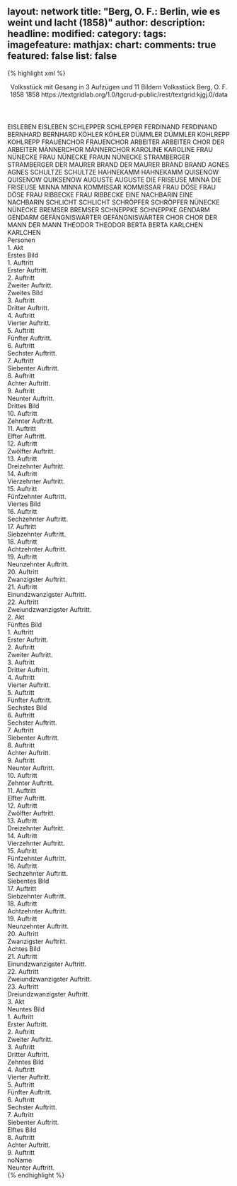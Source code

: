 layout: network
title: "Berg, O. F.: Berlin, wie es weint und lacht (1858)"
author:
description:
headline:
modified:
category:
tags:
imagefeature:
mathjax:
chart:
comments: true
featured: false
list: false
---
{% highlight xml %}
<?xml-model href="https://raw.githubusercontent.com/DLiNa/project/master/rules/lina.rnc"?><?xml-model href="https://raw.githubusercontent.com/DLiNa/project/master/rules/lina.sch"?>
<play xmlns="http://lina.digital">
  <header>
    <title>Berlin, wie es weint und lacht</title>
    <subtitle>Volksstück mit Gesang in 3 Aufzügen und 11 Bildern</subtitle>
    <genretitle>Volksstück</genretitle>
    <author>Berg, O. F.</author>
    <date type="print" when="1858">1858</date>
    <date type="premiere" when="1858">1858</date>
    <date type="written"/>
    <source>https://textgridlab.org/1.0/tgcrud-public/rest/textgrid:kjgj.0/data</source>
  </header>
  <personae>
    <character>
      <name>EISLEBEN</name>
      <alias xml:id="eisleben">
        <name>EISLEBEN</name>
      </alias>
    </character>
    <character>
      <name>SCHLEPPER</name>
      <alias xml:id="schlepper">
        <name>SCHLEPPER</name>
      </alias>
    </character>
    <character>
      <name>FERDINAND</name>
      <alias xml:id="ferdinand">
        <name>FERDINAND</name>
      </alias>
    </character>
    <character>
      <name>BERNHARD</name>
      <alias xml:id="bernhard">
        <name>BERNHARD</name>
      </alias>
    </character>
    <character>
      <name>KÖHLER</name>
      <alias xml:id="köhler">
        <name>KÖHLER</name>
      </alias>
    </character>
    <character>
      <name>DÜMMLER</name>
      <alias xml:id="dümmler">
        <name>DÜMMLER</name>
      </alias>
    </character>
    <character>
      <name>KOHLREPP</name>
      <alias xml:id="kohlrepp">
        <name>KOHLREPP</name>
      </alias>
    </character>
    <character>
      <name>FRAUENCHOR</name>
      <alias xml:id="frauenchor">
        <name>FRAUENCHOR</name>
      </alias>
    </character>
    <character>
      <name>ARBEITER</name>
      <alias xml:id="arbeiter">
        <name>ARBEITER</name>
      </alias>
      <alias xml:id="chor_der_arbeiter">
        <name>CHOR DER ARBEITER</name>
      </alias>
    </character>
    <character>
      <name>MÄNNERCHOR</name>
      <alias xml:id="männerchor">
        <name>MÄNNERCHOR</name>
      </alias>
    </character>
    <character>
      <name>KAROLINE</name>
      <alias xml:id="karoline">
        <name>KAROLINE</name>
      </alias>
    </character>
    <character>
      <name>FRAU NÜNECKE</name>
      <alias xml:id="frau_nünecke">
        <name>FRAU NÜNECKE</name>
      </alias>
      <alias xml:id="fraun_nünecke">
        <name>FRAUN NÜNECKE</name>
      </alias>
    </character>
    <character>
      <name>STRAMBERGER</name>
      <alias xml:id="stramberger">
        <name>STRAMBERGER</name>
      </alias>
    </character>
    <character>
      <name>DER MAURER BRAND</name>
      <alias xml:id="der_maurer_brand">
        <name>DER MAURER BRAND</name>
      </alias>
      <alias xml:id="brand">
        <name>BRAND</name>
      </alias>
    </character>
    <character>
      <name>AGNES</name>
      <alias xml:id="agnes">
        <name>AGNES</name>
      </alias>
    </character>
    <character>
      <name>SCHULTZE</name>
      <alias xml:id="schultze">
        <name>SCHULTZE</name>
      </alias>
    </character>
    <character>
      <name>HAHNEKAMM</name>
      <alias xml:id="hahnekamm">
        <name>HAHNEKAMM</name>
      </alias>
    </character>
    <character>
      <name>QUISENOW</name>
      <alias xml:id="quisenow">
        <name>QUISENOW</name>
      </alias>
      <alias xml:id="quiksenow">
        <name>QUIKSENOW</name>
      </alias>
    </character>
    <character>
      <name>AUGUSTE</name>
      <alias xml:id="auguste">
        <name>AUGUSTE</name>
      </alias>
    </character>
    <character>
      <name>DIE FRISEUSE MINNA</name>
      <alias xml:id="die_friseuse_minna">
        <name>DIE FRISEUSE MINNA</name>
      </alias>
      <alias xml:id="minna">
        <name>MINNA</name>
      </alias>
    </character>
    <character>
      <name>KOMMISSAR</name>
      <alias xml:id="kommissar">
        <name>KOMMISSAR</name>
      </alias>
    </character>
    <character>
      <name>FRAU DÖSE</name>
      <alias xml:id="frau_döse">
        <name>FRAU DÖSE</name>
      </alias>
    </character>
    <character>
      <name>FRAU RIBBECKE</name>
      <alias xml:id="frau_ribbecke">
        <name>FRAU RIBBECKE</name>
      </alias>
    </character>
    <character>
      <name>EINE NACHBARIN</name>
      <alias xml:id="eine_nachbarin">
        <name>EINE NACHBARIN</name>
      </alias>
    </character>
    <character>
      <name>SCHLICHT</name>
      <alias xml:id="schlicht">
        <name>SCHLICHT</name>
      </alias>
    </character>
    <character>
      <name>SCHRÖPFER</name>
      <alias xml:id="schröpfer">
        <name>SCHRÖPFER</name>
      </alias>
    </character>
    <character>
      <name>NÜNECKE</name>
      <alias xml:id="nünecke">
        <name>NÜNECKE</name>
      </alias>
    </character>
    <character>
      <name>BREMSER</name>
      <alias xml:id="bremser">
        <name>BREMSER</name>
      </alias>
    </character>
    <character>
      <name>SCHNEPPKE</name>
      <alias xml:id="schneppke">
        <name>SCHNEPPKE</name>
      </alias>
    </character>
    <character>
      <name>GENDARM</name>
      <alias xml:id="gendarm">
        <name>GENDARM</name>
      </alias>
    </character>
    <character>
      <name>GEFÄNGNISWÄRTER</name>
      <alias xml:id="gefängniswärter">
        <name>GEFÄNGNISWÄRTER</name>
      </alias>
    </character>
    <character>
      <name>CHOR</name>
      <alias xml:id="chor">
        <name>CHOR</name>
      </alias>
    </character>
    <character>
      <name>DER MANN</name>
      <alias xml:id="der_mann">
        <name>DER MANN</name>
      </alias>
    </character>
    <character>
      <name>THEODOR</name>
      <alias xml:id="theodor">
        <name>THEODOR</name>
      </alias>
    </character>
    <character>
      <name>BERTA</name>
      <alias xml:id="berta">
        <name>BERTA</name>
      </alias>
    </character>
    <character>
      <name>KARLCHEN</name>
      <alias xml:id="karlchen">
        <name>KARLCHEN</name>
      </alias>
    </character>
  </personae>
  <text>
    <div>
      <head>Personen</head>
    </div>
    <div>
      <head>1. Akt</head>
      <div>
        <head>Erstes Bild</head>
        <div>
          <head>1. Auftritt</head>
          <div>
            <head>Erster Auftritt.</head>
            <sp who="#eisleben">
              <amount n="12" unit="speech_acts"/>
              <amount n="119" unit="words"/>
              <amount n="10" unit="lines"/>
              <amount n="1017" unit="chars"/>
            </sp>
            <sp who="#schlepper">
              <amount n="5" unit="speech_acts"/>
              <amount n="38" unit="words"/>
              <amount n="5" unit="lines"/>
              <amount n="295" unit="chars"/>
            </sp>
            <sp who="#ferdinand">
              <amount n="12" unit="speech_acts"/>
              <amount n="368" unit="words"/>
              <amount n="6" unit="lines"/>
              <amount n="2016" unit="chars"/>
            </sp>
            <sp who="#bernhard">
              <amount n="19" unit="speech_acts"/>
              <amount n="247" unit="words"/>
              <amount n="15" unit="lines"/>
              <amount n="1477" unit="chars"/>
            </sp>
            <sp who="#köhler">
              <amount n="1" unit="speech_acts"/>
            </sp>
          </div>
        </div>
        <div>
          <head>2. Auftritt</head>
          <div>
            <head>Zweiter Auftritt.</head>
            <sp who="#köhler">
              <amount n="8" unit="speech_acts"/>
              <amount n="120" unit="words"/>
              <amount n="4" unit="lines"/>
              <amount n="660" unit="chars"/>
            </sp>
            <sp who="#ferdinand">
              <amount n="3" unit="speech_acts"/>
              <amount n="594" unit="words"/>
              <amount n="71" unit="lines"/>
              <amount n="3271" unit="chars"/>
            </sp>
            <sp who="#eisleben">
              <amount n="5" unit="speech_acts"/>
              <amount n="46" unit="words"/>
              <amount n="4" unit="lines"/>
              <amount n="248" unit="chars"/>
            </sp>
            <sp who="#dümmler">
              <amount n="4" unit="speech_acts"/>
              <amount n="50" unit="words"/>
              <amount n="2" unit="lines"/>
              <amount n="304" unit="chars"/>
            </sp>
            <sp who="#kohlrepp">
              <amount n="1" unit="speech_acts"/>
              <amount n="11" unit="words"/>
              <amount n="1" unit="lines"/>
              <amount n="60" unit="chars"/>
            </sp>
            <sp who="#bernhard">
              <amount n="1" unit="speech_acts"/>
              <amount n="78" unit="words"/>
              <amount n="425" unit="chars"/>
            </sp>
          </div>
        </div>
      </div>
      <div>
        <head>Zweites Bild</head>
        <div>
          <head>3. Auftritt</head>
          <div>
            <head>Dritter Auftritt.</head>
            <sp who="#frauenchor">
              <amount n="2" unit="speech_acts"/>
              <amount n="43" unit="words"/>
              <amount n="5" unit="lines"/>
              <amount n="234" unit="chars"/>
            </sp>
            <sp who="#arbeiter">
              <amount n="1" unit="speech_acts"/>
            </sp>
            <sp who="#männerchor">
              <amount n="2" unit="speech_acts"/>
              <amount n="63" unit="words"/>
              <amount n="12" unit="lines"/>
              <amount n="391" unit="chars"/>
            </sp>
            <sp who="#chor_der_arbeiter">
              <amount n="1" unit="speech_acts"/>
              <amount n="15" unit="words"/>
              <amount n="3" unit="lines"/>
              <amount n="104" unit="chars"/>
            </sp>
          </div>
        </div>
        <div>
          <head>4. Auftritt</head>
          <div>
            <head>Vierter Auftritt.</head>
            <sp who="#ferdinand">
              <amount n="3" unit="speech_acts"/>
              <amount n="32" unit="words"/>
              <amount n="1" unit="lines"/>
              <amount n="161" unit="chars"/>
            </sp>
            <sp who="#fraun_nünecke">
              <amount n="1" unit="speech_acts"/>
              <amount n="28" unit="words"/>
              <amount n="160" unit="chars"/>
            </sp>
            <sp who="#karoline">
              <amount n="4" unit="speech_acts"/>
              <amount n="74" unit="words"/>
              <amount n="2" unit="lines"/>
              <amount n="386" unit="chars"/>
            </sp>
            <sp who="#frau_nünecke">
              <amount n="4" unit="speech_acts"/>
              <amount n="88" unit="words"/>
              <amount n="1" unit="lines"/>
              <amount n="486" unit="chars"/>
            </sp>
          </div>
        </div>
        <div>
          <head>5. Auftritt</head>
          <div>
            <head>Fünfter Auftritt.</head>
            <sp who="#karoline">
              <amount n="13" unit="speech_acts"/>
              <amount n="189" unit="words"/>
              <amount n="23" unit="lines"/>
              <amount n="983" unit="chars"/>
            </sp>
            <sp who="#ferdinand">
              <amount n="16" unit="speech_acts"/>
              <amount n="342" unit="words"/>
              <amount n="32" unit="lines"/>
              <amount n="3476" unit="chars"/>
            </sp>
            <sp who="#stramberger">
              <amount n="1" unit="speech_acts"/>
              <amount n="1" unit="words"/>
              <amount n="1" unit="lines"/>
              <amount n="9" unit="chars"/>
            </sp>
          </div>
        </div>
        <div>
          <head>6. Auftritt</head>
          <div>
            <head>Sechster Auftritt.</head>
            <sp who="#ferdinand">
              <amount n="1" unit="speech_acts"/>
              <amount n="62" unit="words"/>
              <amount n="346" unit="chars"/>
            </sp>
            <sp who="#der_maurer_brand">
              <amount n="1" unit="speech_acts"/>
            </sp>
          </div>
        </div>
        <div>
          <head>7. Auftritt</head>
          <div>
            <head>Siebenter Auftritt.</head>
            <sp who="#brand">
              <amount n="1" unit="speech_acts"/>
              <amount n="131" unit="words"/>
              <amount n="730" unit="chars"/>
            </sp>
            <sp who="#agnes">
              <amount n="1" unit="speech_acts"/>
            </sp>
          </div>
        </div>
        <div>
          <head>8. Auftritt</head>
          <div>
            <head>Achter Auftritt.</head>
            <sp who="#agnes">
              <amount n="13" unit="speech_acts"/>
              <amount n="343" unit="words"/>
              <amount n="5" unit="lines"/>
              <amount n="1911" unit="chars"/>
            </sp>
            <sp who="#brand">
              <amount n="12" unit="speech_acts"/>
              <amount n="393" unit="words"/>
              <amount n="5" unit="lines"/>
              <amount n="2065" unit="chars"/>
            </sp>
          </div>
        </div>
        <div>
          <head>9. Auftritt</head>
          <div>
            <head>Neunter Auftritt.</head>
            <sp who="#brand">
              <amount n="17" unit="speech_acts"/>
              <amount n="224" unit="words"/>
              <amount n="12" unit="lines"/>
              <amount n="1262" unit="chars"/>
            </sp>
            <sp who="#ferdinand">
              <amount n="16" unit="speech_acts"/>
              <amount n="358" unit="words"/>
              <amount n="12" unit="lines"/>
              <amount n="2034" unit="chars"/>
            </sp>
            <sp who="#schultze">
              <amount n="2" unit="speech_acts"/>
              <amount n="6" unit="words"/>
              <amount n="2" unit="lines"/>
              <amount n="41" unit="chars"/>
            </sp>
            <sp who="#hahnekamm">
              <amount n="3" unit="speech_acts"/>
              <amount n="29" unit="words"/>
              <amount n="2" unit="lines"/>
              <amount n="169" unit="chars"/>
            </sp>
          </div>
        </div>
      </div>
      <div>
        <head>Drittes Bild</head>
        <div>
          <head>10. Auftritt</head>
          <div>
            <head>Zehnter Auftritt.</head>
            <sp who="#quisenow">
              <amount n="1" unit="speech_acts"/>
              <amount n="347" unit="words"/>
              <amount n="20" unit="lines"/>
              <amount n="1978" unit="chars"/>
            </sp>
            <sp who="#auguste #bernhard">
              <amount n="1" unit="speech_acts"/>
            </sp>
          </div>
        </div>
        <div>
          <head>11. Auftritt</head>
          <div>
            <head>Elfter Auftritt.</head>
            <sp who="#auguste">
              <amount n="24" unit="speech_acts"/>
              <amount n="339" unit="words"/>
              <amount n="18" unit="lines"/>
              <amount n="1925" unit="chars"/>
            </sp>
            <sp who="#quisenow">
              <amount n="23" unit="speech_acts"/>
              <amount n="218" unit="words"/>
              <amount n="19" unit="lines"/>
              <amount n="1174" unit="chars"/>
            </sp>
            <sp who="#bernhard">
              <amount n="11" unit="speech_acts"/>
              <amount n="315" unit="words"/>
              <amount n="5" unit="lines"/>
              <amount n="1807" unit="chars"/>
            </sp>
          </div>
        </div>
        <div>
          <head>12. Auftritt</head>
          <div>
            <head>Zwölfter Auftritt.</head>
            <sp who="#quisenow">
              <amount n="7" unit="speech_acts"/>
              <amount n="123" unit="words"/>
              <amount n="5" unit="lines"/>
              <amount n="655" unit="chars"/>
            </sp>
            <sp who="#auguste">
              <amount n="6" unit="speech_acts"/>
              <amount n="142" unit="words"/>
              <amount n="2" unit="lines"/>
              <amount n="723" unit="chars"/>
            </sp>
            <sp who="#agnes">
              <amount n="1" unit="speech_acts"/>
            </sp>
          </div>
        </div>
        <div>
          <head>13. Auftritt</head>
          <div>
            <head>Dreizehnter Auftritt.</head>
            <sp who="#agnes">
              <amount n="9" unit="speech_acts"/>
              <amount n="209" unit="words"/>
              <amount n="4" unit="lines"/>
              <amount n="1088" unit="chars"/>
            </sp>
            <sp who="#quisenow">
              <amount n="5" unit="speech_acts"/>
              <amount n="40" unit="words"/>
              <amount n="5" unit="lines"/>
              <amount n="213" unit="chars"/>
            </sp>
            <sp who="#auguste">
              <amount n="10" unit="speech_acts"/>
              <amount n="170" unit="words"/>
              <amount n="5" unit="lines"/>
              <amount n="964" unit="chars"/>
            </sp>
          </div>
        </div>
        <div>
          <head>14. Auftritt</head>
          <div>
            <head>Vierzehnter Auftritt.</head>
            <sp who="#quisenow">
              <amount n="6" unit="speech_acts"/>
              <amount n="384" unit="words"/>
              <amount n="59" unit="lines"/>
              <amount n="2339" unit="chars"/>
            </sp>
            <sp who="#auguste">
              <amount n="4" unit="speech_acts"/>
              <amount n="93" unit="words"/>
              <amount n="2" unit="lines"/>
              <amount n="510" unit="chars"/>
            </sp>
          </div>
        </div>
        <div>
          <head>15. Auftritt</head>
          <div>
            <head>Fünfzehnter Auftritt.</head>
            <sp who="#bernhard">
              <amount n="1" unit="speech_acts"/>
              <amount n="136" unit="words"/>
              <amount n="697" unit="chars"/>
            </sp>
          </div>
        </div>
      </div>
      <div>
        <head>Viertes Bild</head>
        <div>
          <head>16. Auftritt</head>
          <div>
            <head>Sechzehnter Auftritt.</head>
            <sp who="#agnes">
              <amount n="2" unit="speech_acts"/>
              <amount n="231" unit="words"/>
              <amount n="1249" unit="chars"/>
            </sp>
            <sp who="#bernhard">
              <amount n="1" unit="speech_acts"/>
            </sp>
          </div>
        </div>
        <div>
          <head>17. Auftritt</head>
          <div>
            <head>Siebzehnter Auftritt.</head>
            <sp who="#ferdinand">
              <amount n="9" unit="speech_acts"/>
              <amount n="213" unit="words"/>
              <amount n="5" unit="lines"/>
              <amount n="1158" unit="chars"/>
            </sp>
            <sp who="#agnes">
              <amount n="10" unit="speech_acts"/>
              <amount n="137" unit="words"/>
              <amount n="9" unit="lines"/>
              <amount n="696" unit="chars"/>
            </sp>
            <sp who="#die_friseuse_minna">
              <amount n="1" unit="speech_acts"/>
            </sp>
          </div>
        </div>
        <div>
          <head>18. Auftritt</head>
          <div>
            <head>Achtzehnter Auftritt.</head>
            <sp who="#minna">
              <amount n="1" unit="speech_acts"/>
              <amount n="80" unit="words"/>
              <amount n="429" unit="chars"/>
            </sp>
          </div>
        </div>
        <div>
          <head>19. Auftritt</head>
          <div>
            <head>Neunzehnter Auftritt.</head>
            <sp who="#ferdinand">
              <amount n="4" unit="speech_acts"/>
              <amount n="41" unit="words"/>
              <amount n="4" unit="lines"/>
              <amount n="199" unit="chars"/>
            </sp>
            <sp who="#agnes">
              <amount n="4" unit="speech_acts"/>
              <amount n="48" unit="words"/>
              <amount n="4" unit="lines"/>
              <amount n="243" unit="chars"/>
            </sp>
            <sp who="#quisenow">
              <amount n="4" unit="speech_acts"/>
              <amount n="166" unit="words"/>
              <amount n="2" unit="lines"/>
              <amount n="823" unit="chars"/>
            </sp>
            <sp who="#auguste #minna">
              <amount n="1" unit="speech_acts"/>
            </sp>
          </div>
        </div>
        <div>
          <head>20. Auftritt</head>
          <div>
            <head>Zwanzigster Auftritt.</head>
            <sp who="#ferdinand">
              <amount n="5" unit="speech_acts"/>
              <amount n="86" unit="words"/>
              <amount n="3" unit="lines"/>
              <amount n="465" unit="chars"/>
            </sp>
            <sp who="#auguste">
              <amount n="12" unit="speech_acts"/>
              <amount n="276" unit="words"/>
              <amount n="4" unit="lines"/>
              <amount n="1579" unit="chars"/>
            </sp>
            <sp who="#agnes">
              <amount n="4" unit="speech_acts"/>
              <amount n="59" unit="words"/>
              <amount n="3" unit="lines"/>
              <amount n="293" unit="chars"/>
            </sp>
            <sp who="#quisenow">
              <amount n="5" unit="speech_acts"/>
              <amount n="37" unit="words"/>
              <amount n="3" unit="lines"/>
              <amount n="204" unit="chars"/>
            </sp>
            <sp who="#minna">
              <amount n="2" unit="speech_acts"/>
              <amount n="9" unit="words"/>
              <amount n="1" unit="lines"/>
              <amount n="57" unit="chars"/>
            </sp>
            <sp who="#brand">
              <amount n="1" unit="speech_acts"/>
            </sp>
          </div>
        </div>
        <div>
          <head>21. Auftritt</head>
          <div>
            <head>Einundzwanzigster Auftritt.</head>
            <sp who="#brand">
              <amount n="3" unit="speech_acts"/>
              <amount n="51" unit="words"/>
              <amount n="2" unit="lines"/>
              <amount n="246" unit="chars"/>
            </sp>
            <sp who="#agnes">
              <amount n="3" unit="speech_acts"/>
              <amount n="17" unit="words"/>
              <amount n="3" unit="lines"/>
              <amount n="86" unit="chars"/>
            </sp>
            <sp who="#minna">
              <amount n="1" unit="speech_acts"/>
            </sp>
          </div>
        </div>
        <div>
          <head>22. Auftritt</head>
          <div>
            <head>Zweiundzwanzigster Auftritt.</head>
            <sp who="#kommissar">
              <amount n="3" unit="speech_acts"/>
              <amount n="25" unit="words"/>
              <amount n="3" unit="lines"/>
              <amount n="150" unit="chars"/>
            </sp>
            <sp who="#auguste">
              <amount n="2" unit="speech_acts"/>
              <amount n="34" unit="words"/>
              <amount n="1" unit="lines"/>
              <amount n="212" unit="chars"/>
            </sp>
            <sp who="#brand">
              <amount n="3" unit="speech_acts"/>
              <amount n="44" unit="words"/>
              <amount n="2" unit="lines"/>
              <amount n="222" unit="chars"/>
            </sp>
            <sp who="#karoline">
              <amount n="1" unit="speech_acts"/>
              <amount n="2" unit="words"/>
              <amount n="1" unit="lines"/>
              <amount n="10" unit="chars"/>
            </sp>
            <sp who="#frau_döse">
              <amount n="1" unit="speech_acts"/>
              <amount n="7" unit="words"/>
              <amount n="1" unit="lines"/>
              <amount n="40" unit="chars"/>
            </sp>
            <sp who="#hahnekamm">
              <amount n="1" unit="speech_acts"/>
              <amount n="3" unit="words"/>
              <amount n="1" unit="lines"/>
              <amount n="17" unit="chars"/>
            </sp>
            <sp who="#frau_ribbecke">
              <amount n="1" unit="speech_acts"/>
              <amount n="15" unit="words"/>
              <amount n="1" unit="lines"/>
              <amount n="75" unit="chars"/>
            </sp>
            <sp who="#agnes">
              <amount n="2" unit="speech_acts"/>
              <amount n="15" unit="words"/>
              <amount n="2" unit="lines"/>
              <amount n="72" unit="chars"/>
            </sp>
            <sp who="#eine_nachbarin">
              <amount n="1" unit="speech_acts"/>
              <amount n="14" unit="words"/>
              <amount n="1" unit="lines"/>
              <amount n="70" unit="chars"/>
            </sp>
          </div>
        </div>
      </div>
    </div>
    <div>
      <head>2. Akt</head>
      <div>
        <head>Fünftes Bild</head>
        <div>
          <head>1. Auftritt</head>
          <div>
            <head>Erster Auftritt.</head>
            <sp who="#schlicht">
              <amount n="6" unit="speech_acts"/>
              <amount n="229" unit="words"/>
              <amount n="1" unit="lines"/>
              <amount n="1340" unit="chars"/>
            </sp>
            <sp who="#schröpfer">
              <amount n="6" unit="speech_acts"/>
              <amount n="118" unit="words"/>
              <amount n="3" unit="lines"/>
              <amount n="651" unit="chars"/>
            </sp>
            <sp who="#bernhard">
              <amount n="1" unit="speech_acts"/>
            </sp>
          </div>
        </div>
        <div>
          <head>2. Auftritt</head>
          <div>
            <head>Zweiter Auftritt.</head>
            <sp who="#schlicht">
              <amount n="7" unit="speech_acts"/>
              <amount n="269" unit="words"/>
              <amount n="1" unit="lines"/>
              <amount n="1536" unit="chars"/>
            </sp>
            <sp who="#bernhard">
              <amount n="7" unit="speech_acts"/>
              <amount n="109" unit="words"/>
              <amount n="5" unit="lines"/>
              <amount n="599" unit="chars"/>
            </sp>
            <sp who="#auguste">
              <amount n="1" unit="speech_acts"/>
            </sp>
          </div>
        </div>
        <div>
          <head>3. Auftritt</head>
          <div>
            <head>Dritter Auftritt.</head>
            <sp who="#auguste">
              <amount n="7" unit="speech_acts"/>
              <amount n="210" unit="words"/>
              <amount n="3" unit="lines"/>
              <amount n="1288" unit="chars"/>
            </sp>
            <sp who="#schlicht">
              <amount n="6" unit="speech_acts"/>
              <amount n="181" unit="words"/>
              <amount n="3" unit="lines"/>
              <amount n="1024" unit="chars"/>
            </sp>
          </div>
        </div>
        <div>
          <head>4. Auftritt</head>
          <div>
            <head>Vierter Auftritt.</head>
            <sp who="#schlicht">
              <amount n="13" unit="speech_acts"/>
              <amount n="143" unit="words"/>
              <amount n="10" unit="lines"/>
              <amount n="767" unit="chars"/>
            </sp>
            <sp who="#nünecke">
              <amount n="19" unit="speech_acts"/>
              <amount n="754" unit="words"/>
              <amount n="7" unit="lines"/>
              <amount n="4121" unit="chars"/>
            </sp>
            <sp who="#frau_nünecke">
              <amount n="6" unit="speech_acts"/>
              <amount n="72" unit="words"/>
              <amount n="5" unit="lines"/>
              <amount n="401" unit="chars"/>
            </sp>
          </div>
        </div>
        <div>
          <head>5. Auftritt</head>
          <div>
            <head>Fünfter Auftritt.</head>
            <sp who="#schlicht">
              <amount n="1" unit="speech_acts"/>
              <amount n="58" unit="words"/>
              <amount n="304" unit="chars"/>
            </sp>
          </div>
        </div>
      </div>
      <div>
        <head>Sechstes Bild</head>
        <div>
          <head>6. Auftritt</head>
          <div>
            <head>Sechster Auftritt.</head>
          </div>
        </div>
        <div>
          <head>7. Auftritt</head>
          <div>
            <head>Siebenter Auftritt.</head>
            <sp who="#bremser">
              <amount n="2" unit="speech_acts"/>
              <amount n="62" unit="words"/>
              <amount n="1" unit="lines"/>
              <amount n="322" unit="chars"/>
            </sp>
            <sp who="#schneppke">
              <amount n="1" unit="speech_acts"/>
              <amount n="34" unit="words"/>
              <amount n="209" unit="chars"/>
            </sp>
          </div>
        </div>
        <div>
          <head>8. Auftritt</head>
          <div>
            <head>Achter Auftritt.</head>
            <sp who="#bremser">
              <amount n="1" unit="speech_acts"/>
              <amount n="53" unit="words"/>
              <amount n="306" unit="chars"/>
            </sp>
          </div>
        </div>
        <div>
          <head>9. Auftritt</head>
          <div>
            <head>Neunter Auftritt.</head>
            <sp who="#brand">
              <amount n="3" unit="speech_acts"/>
              <amount n="21" unit="words"/>
              <amount n="2" unit="lines"/>
              <amount n="115" unit="chars"/>
            </sp>
            <sp who="#bremser">
              <amount n="3" unit="speech_acts"/>
              <amount n="10" unit="words"/>
              <amount n="2" unit="lines"/>
              <amount n="45" unit="chars"/>
            </sp>
          </div>
        </div>
        <div>
          <head>10. Auftritt</head>
          <div>
            <head>Zehnter Auftritt.</head>
            <sp who="#brand">
              <amount n="1" unit="speech_acts"/>
              <amount n="90" unit="words"/>
              <amount n="556" unit="chars"/>
            </sp>
            <sp who="#bremser #agnes">
              <amount n="1" unit="speech_acts"/>
            </sp>
          </div>
        </div>
        <div>
          <head>11. Auftritt</head>
          <div>
            <head>Elfter Auftritt.</head>
            <sp who="#bremser">
              <amount n="1" unit="speech_acts"/>
              <amount n="39" unit="words"/>
              <amount n="227" unit="chars"/>
            </sp>
          </div>
        </div>
        <div>
          <head>12. Auftritt</head>
          <div>
            <head>Zwölfter Auftritt.</head>
            <sp who="#brand">
              <amount n="5" unit="speech_acts"/>
              <amount n="259" unit="words"/>
              <amount n="1" unit="lines"/>
              <amount n="1282" unit="chars"/>
            </sp>
            <sp who="#agnes">
              <amount n="5" unit="speech_acts"/>
              <amount n="113" unit="words"/>
              <amount n="575" unit="chars"/>
            </sp>
          </div>
        </div>
        <div>
          <head>13. Auftritt</head>
          <div>
            <head>Dreizehnter Auftritt.</head>
            <sp who="#bremser">
              <amount n="13" unit="speech_acts"/>
              <amount n="112" unit="words"/>
              <amount n="9" unit="lines"/>
              <amount n="629" unit="chars"/>
            </sp>
            <sp who="#nünecke">
              <amount n="14" unit="speech_acts"/>
              <amount n="387" unit="words"/>
              <amount n="6" unit="lines"/>
              <amount n="2075" unit="chars"/>
            </sp>
            <sp who="#gendarm">
              <amount n="1" unit="speech_acts"/>
            </sp>
            <sp who="#schneppke">
              <amount n="1" unit="speech_acts"/>
              <amount n="10" unit="words"/>
              <amount n="1" unit="lines"/>
              <amount n="56" unit="chars"/>
            </sp>
            <sp who="#frau_nünecke">
              <amount n="1" unit="speech_acts"/>
            </sp>
          </div>
        </div>
        <div>
          <head>14. Auftritt</head>
          <div>
            <head>Vierzehnter Auftritt.</head>
            <sp who="#bremser">
              <amount n="2" unit="speech_acts"/>
              <amount n="27" unit="words"/>
              <amount n="1" unit="lines"/>
              <amount n="163" unit="chars"/>
            </sp>
            <sp who="#nünecke">
              <amount n="4" unit="speech_acts"/>
              <amount n="67" unit="words"/>
              <amount n="3" unit="lines"/>
              <amount n="364" unit="chars"/>
            </sp>
            <sp who="#frau_nünecke">
              <amount n="4" unit="speech_acts"/>
              <amount n="61" unit="words"/>
              <amount n="3" unit="lines"/>
              <amount n="315" unit="chars"/>
            </sp>
            <sp who="#agnes #gefängniswärter">
              <amount n="1" unit="speech_acts"/>
            </sp>
          </div>
        </div>
        <div>
          <head>15. Auftritt</head>
          <div>
            <head>Fünfzehnter Auftritt.</head>
            <sp who="#agnes">
              <amount n="5" unit="speech_acts"/>
              <amount n="57" unit="words"/>
              <amount n="3" unit="lines"/>
              <amount n="297" unit="chars"/>
            </sp>
            <sp who="#frau_nünecke">
              <amount n="2" unit="speech_acts"/>
              <amount n="23" unit="words"/>
              <amount n="2" unit="lines"/>
              <amount n="104" unit="chars"/>
            </sp>
            <sp who="#nünecke">
              <amount n="2" unit="speech_acts"/>
              <amount n="24" unit="words"/>
              <amount n="2" unit="lines"/>
              <amount n="124" unit="chars"/>
            </sp>
            <sp who="#frau_nünecke #nünecke">
              <amount n="1" unit="speech_acts"/>
            </sp>
          </div>
        </div>
        <div>
          <head>16. Auftritt</head>
          <div>
            <head>Sechzehnter Auftritt.</head>
            <sp who="#frau_nünecke">
              <amount n="7" unit="speech_acts"/>
              <amount n="43" unit="words"/>
              <amount n="6" unit="lines"/>
              <amount n="214" unit="chars"/>
            </sp>
            <sp who="#nünecke">
              <amount n="8" unit="speech_acts"/>
              <amount n="103" unit="words"/>
              <amount n="6" unit="lines"/>
              <amount n="517" unit="chars"/>
            </sp>
            <sp who="#frau_nünecke #nünecke">
              <amount n="1" unit="speech_acts"/>
            </sp>
            <sp who="#bremser">
              <amount n="1" unit="speech_acts"/>
              <amount n="6" unit="words"/>
              <amount n="1" unit="lines"/>
              <amount n="28" unit="chars"/>
            </sp>
          </div>
        </div>
      </div>
      <div>
        <head>Siebentes Bild</head>
        <div>
          <head>17. Auftritt</head>
          <div>
            <head>Siebzehnter Auftritt.</head>
            <sp who="#chor">
              <amount n="1" unit="speech_acts"/>
              <amount n="21" unit="words"/>
              <amount n="4" unit="lines"/>
              <amount n="128" unit="chars"/>
            </sp>
            <sp who="#ferdinand">
              <amount n="9" unit="speech_acts"/>
              <amount n="193" unit="words"/>
              <amount n="4" unit="lines"/>
              <amount n="1109" unit="chars"/>
            </sp>
            <sp who="#karoline">
              <amount n="6" unit="speech_acts"/>
              <amount n="120" unit="words"/>
              <amount n="3" unit="lines"/>
              <amount n="684" unit="chars"/>
            </sp>
            <sp who="#frau_ribbecke">
              <amount n="1" unit="speech_acts"/>
              <amount n="45" unit="words"/>
              <amount n="260" unit="chars"/>
            </sp>
            <sp who="#frau_döse">
              <amount n="1" unit="speech_acts"/>
              <amount n="24" unit="words"/>
              <amount n="108" unit="chars"/>
            </sp>
            <sp who="#hahnekamm">
              <amount n="1" unit="speech_acts"/>
              <amount n="29" unit="words"/>
              <amount n="147" unit="chars"/>
            </sp>
            <sp who="#chor #ferdinand #karoline #frau_ribbecke #frau_döse #hahnekamm">
              <amount n="1" unit="speech_acts"/>
            </sp>
            <sp who="#der_mann">
              <amount n="1" unit="speech_acts"/>
            </sp>
          </div>
        </div>
        <div>
          <head>18. Auftritt</head>
          <div>
            <head>Achtzehnter Auftritt.</head>
            <sp who="#chor #ferdinand #karoline #frau_ribbecke #frau_döse #hahnekamm #schlicht">
              <amount n="1" unit="speech_acts"/>
              <amount n="2" unit="words"/>
              <amount n="1" unit="lines"/>
              <amount n="10" unit="chars"/>
            </sp>
            <sp who="#agnes">
              <amount n="2" unit="speech_acts"/>
              <amount n="28" unit="words"/>
              <amount n="2" unit="lines"/>
              <amount n="140" unit="chars"/>
            </sp>
            <sp who="#schlicht">
              <amount n="2" unit="speech_acts"/>
              <amount n="83" unit="words"/>
              <amount n="1" unit="lines"/>
              <amount n="458" unit="chars"/>
            </sp>
            <sp who="#karoline">
              <amount n="1" unit="speech_acts"/>
              <amount n="32" unit="words"/>
              <amount n="164" unit="chars"/>
            </sp>
          </div>
        </div>
        <div>
          <head>19. Auftritt</head>
          <div>
            <head>Neunzehnter Auftritt.</head>
            <sp who="#hahnekamm">
              <amount n="2" unit="speech_acts"/>
              <amount n="25" unit="words"/>
              <amount n="1" unit="lines"/>
              <amount n="133" unit="chars"/>
            </sp>
            <sp who="#frau_döse">
              <amount n="2" unit="speech_acts"/>
              <amount n="31" unit="words"/>
              <amount n="1" unit="lines"/>
              <amount n="155" unit="chars"/>
            </sp>
            <sp who="#karoline">
              <amount n="4" unit="speech_acts"/>
              <amount n="79" unit="words"/>
              <amount n="2" unit="lines"/>
              <amount n="472" unit="chars"/>
            </sp>
            <sp who="#ferdinand">
              <amount n="6" unit="speech_acts"/>
              <amount n="46" unit="words"/>
              <amount n="5" unit="lines"/>
              <amount n="264" unit="chars"/>
            </sp>
            <sp who="#frau_ribbecke">
              <amount n="2" unit="speech_acts"/>
              <amount n="6" unit="words"/>
              <amount n="1" unit="lines"/>
              <amount n="32" unit="chars"/>
            </sp>
            <sp who="#agnes">
              <amount n="2" unit="speech_acts"/>
              <amount n="63" unit="words"/>
              <amount n="1" unit="lines"/>
              <amount n="294" unit="chars"/>
            </sp>
          </div>
        </div>
        <div>
          <head>20. Auftritt</head>
          <div>
            <head>Zwanzigster Auftritt.</head>
            <sp who="#hahnekamm #frau_döse #karoline #ferdinand #frau_ribbecke #agnes #chor">
              <amount n="2" unit="speech_acts"/>
            </sp>
            <sp who="#chor">
              <amount n="6" unit="speech_acts"/>
              <amount n="93" unit="words"/>
              <amount n="21" unit="lines"/>
              <amount n="510" unit="chars"/>
            </sp>
            <sp who="#ferdinand">
              <amount n="8" unit="speech_acts"/>
              <amount n="163" unit="words"/>
              <amount n="30" unit="lines"/>
              <amount n="840" unit="chars"/>
            </sp>
            <sp who="#karoline">
              <amount n="3" unit="speech_acts"/>
              <amount n="43" unit="words"/>
              <amount n="12" unit="lines"/>
              <amount n="237" unit="chars"/>
            </sp>
          </div>
        </div>
      </div>
      <div>
        <head>Achtes Bild</head>
        <div>
          <head>21. Auftritt</head>
          <div>
            <head>Einundzwanzigster Auftritt.</head>
            <sp who="#chor">
              <amount n="6" unit="speech_acts"/>
              <amount n="84" unit="words"/>
              <amount n="18" unit="lines"/>
              <amount n="517" unit="chars"/>
            </sp>
            <sp who="#quisenow">
              <amount n="5" unit="speech_acts"/>
              <amount n="280" unit="words"/>
              <amount n="60" unit="lines"/>
              <amount n="1536" unit="chars"/>
            </sp>
            <sp who="#agnes">
              <amount n="1" unit="speech_acts"/>
            </sp>
          </div>
        </div>
        <div>
          <head>22. Auftritt</head>
          <div>
            <head>Zweiundzwanzigster Auftritt.</head>
            <sp who="#agnes">
              <amount n="1" unit="speech_acts"/>
              <amount n="245" unit="words"/>
              <amount n="1247" unit="chars"/>
            </sp>
            <sp who="#theodor">
              <amount n="1" unit="speech_acts"/>
            </sp>
          </div>
        </div>
        <div>
          <head>23. Auftritt</head>
          <div>
            <head>Dreiundzwanzigster Auftritt.</head>
            <sp who="#theodor">
              <amount n="4" unit="speech_acts"/>
              <amount n="69" unit="words"/>
              <amount n="2" unit="lines"/>
              <amount n="361" unit="chars"/>
            </sp>
            <sp who="#bernhard">
              <amount n="4" unit="speech_acts"/>
              <amount n="63" unit="words"/>
              <amount n="3" unit="lines"/>
              <amount n="488" unit="chars"/>
            </sp>
            <sp who="#theodor #bernhard">
              <amount n="1" unit="speech_acts"/>
            </sp>
            <sp who="#theodor #bernhard">
              <amount n="1" unit="speech_acts"/>
            </sp>
          </div>
        </div>
      </div>
    </div>
    <div>
      <head>3. Akt</head>
      <div>
        <head>Neuntes Bild</head>
        <div>
          <head>1. Auftritt</head>
          <div>
            <head>Erster Auftritt.</head>
            <sp who="#quisenow #auguste">
              <amount n="1" unit="speech_acts"/>
            </sp>
            <sp who="#auguste">
              <amount n="12" unit="speech_acts"/>
              <amount n="231" unit="words"/>
              <amount n="7" unit="lines"/>
              <amount n="1240" unit="chars"/>
            </sp>
            <sp who="#berta">
              <amount n="3" unit="speech_acts"/>
              <amount n="35" unit="words"/>
              <amount n="2" unit="lines"/>
              <amount n="185" unit="chars"/>
            </sp>
            <sp who="#quisenow">
              <amount n="12" unit="speech_acts"/>
              <amount n="425" unit="words"/>
              <amount n="5" unit="lines"/>
              <amount n="2267" unit="chars"/>
            </sp>
            <sp who="#schlicht">
              <amount n="1" unit="speech_acts"/>
            </sp>
          </div>
        </div>
        <div>
          <head>2. Auftritt</head>
          <div>
            <head>Zweiter Auftritt.</head>
            <sp who="#schlicht">
              <amount n="5" unit="speech_acts"/>
              <amount n="76" unit="words"/>
              <amount n="4" unit="lines"/>
              <amount n="426" unit="chars"/>
            </sp>
            <sp who="#quisenow">
              <amount n="5" unit="speech_acts"/>
              <amount n="72" unit="words"/>
              <amount n="3" unit="lines"/>
              <amount n="408" unit="chars"/>
            </sp>
            <sp who="#auguste">
              <amount n="6" unit="speech_acts"/>
              <amount n="36" unit="words"/>
              <amount n="5" unit="lines"/>
              <amount n="167" unit="chars"/>
            </sp>
          </div>
        </div>
        <div>
          <head>3. Auftritt</head>
          <div>
            <head>Dritter Auftritt.</head>
            <sp who="#quisenow">
              <amount n="1" unit="speech_acts"/>
              <amount n="454" unit="words"/>
              <amount n="60" unit="lines"/>
              <amount n="2402" unit="chars"/>
            </sp>
          </div>
        </div>
      </div>
      <div>
        <head>Zehntes Bild</head>
        <div>
          <head>4. Auftritt</head>
          <div>
            <head>Vierter Auftritt.</head>
            <sp who="#schlicht">
              <amount n="6" unit="speech_acts"/>
              <amount n="82" unit="words"/>
              <amount n="4" unit="lines"/>
              <amount n="490" unit="chars"/>
            </sp>
            <sp who="#ferdinand">
              <amount n="6" unit="speech_acts"/>
              <amount n="190" unit="words"/>
              <amount n="1" unit="lines"/>
              <amount n="1085" unit="chars"/>
            </sp>
            <sp who="#brand">
              <amount n="1" unit="speech_acts"/>
            </sp>
          </div>
        </div>
        <div>
          <head>5. Auftritt</head>
          <div>
            <head>Fünfter Auftritt.</head>
            <sp who="#brand">
              <amount n="4" unit="speech_acts"/>
              <amount n="149" unit="words"/>
              <amount n="2" unit="lines"/>
              <amount n="851" unit="chars"/>
            </sp>
            <sp who="#karlchen">
              <amount n="4" unit="speech_acts"/>
              <amount n="58" unit="words"/>
              <amount n="4" unit="lines"/>
              <amount n="267" unit="chars"/>
            </sp>
          </div>
        </div>
        <div>
          <head>6. Auftritt</head>
          <div>
            <head>Sechster Auftritt.</head>
            <sp who="#brand">
              <amount n="5" unit="speech_acts"/>
              <amount n="129" unit="words"/>
              <amount n="3" unit="lines"/>
              <amount n="663" unit="chars"/>
            </sp>
            <sp who="#schlicht">
              <amount n="4" unit="speech_acts"/>
              <amount n="99" unit="words"/>
              <amount n="1" unit="lines"/>
              <amount n="615" unit="chars"/>
            </sp>
            <sp who="#agnes">
              <amount n="1" unit="speech_acts"/>
            </sp>
          </div>
        </div>
        <div>
          <head>7. Auftritt</head>
          <div>
            <head>Siebenter Auftritt.</head>
            <sp who="#agnes">
              <amount n="1" unit="speech_acts"/>
              <amount n="3" unit="words"/>
              <amount n="1" unit="lines"/>
              <amount n="20" unit="chars"/>
            </sp>
            <sp who="#brand">
              <amount n="1" unit="speech_acts"/>
              <amount n="116" unit="words"/>
              <amount n="626" unit="chars"/>
            </sp>
            <sp who="#agnes #brand">
              <amount n="1" unit="speech_acts"/>
            </sp>
            <sp who="#schlicht">
              <amount n="1" unit="speech_acts"/>
              <amount n="32" unit="words"/>
              <amount n="6" unit="lines"/>
              <amount n="194" unit="chars"/>
            </sp>
          </div>
        </div>
      </div>
      <div>
        <head>Elftes Bild</head>
        <div>
          <head>8. Auftritt</head>
          <div>
            <head>Achter Auftritt.</head>
            <sp who="#karoline">
              <amount n="4" unit="speech_acts"/>
              <amount n="175" unit="words"/>
              <amount n="27" unit="lines"/>
              <amount n="983" unit="chars"/>
            </sp>
            <sp who="#karoline #hahnekamm #frau_döse #frau_ribbecke">
              <amount n="4" unit="speech_acts"/>
              <amount n="5" unit="words"/>
              <amount n="1" unit="lines"/>
              <amount n="26" unit="chars"/>
            </sp>
          </div>
        </div>
        <div>
          <head>9. Auftritt</head>
          <div>
            <head>noName</head>
            <div>
              <head>Neunter Auftritt.</head>
              <sp who="#chor">
                <amount n="1" unit="speech_acts"/>
                <amount n="25" unit="words"/>
                <amount n="4" unit="lines"/>
                <amount n="158" unit="chars"/>
              </sp>
              <sp who="#ferdinand #agnes #brand #nünecke #frau_nünecke #quisenow #auguste #schlicht #minna">
                <amount n="1" unit="speech_acts"/>
              </sp>
              <sp who="#quiksenow">
                <amount n="1" unit="speech_acts"/>
                <amount n="15" unit="words"/>
                <amount n="1" unit="lines"/>
                <amount n="71" unit="chars"/>
              </sp>
              <sp who="#auguste">
                <amount n="6" unit="speech_acts"/>
                <amount n="131" unit="words"/>
                <amount n="3" unit="lines"/>
                <amount n="646" unit="chars"/>
              </sp>
              <sp who="#quisenow">
                <amount n="7" unit="speech_acts"/>
                <amount n="82" unit="words"/>
                <amount n="12" unit="lines"/>
                <amount n="419" unit="chars"/>
              </sp>
              <sp who="#nünecke">
                <amount n="1" unit="speech_acts"/>
                <amount n="5" unit="words"/>
                <amount n="1" unit="lines"/>
                <amount n="24" unit="chars"/>
              </sp>
              <sp who="#schlicht">
                <amount n="1" unit="speech_acts"/>
                <amount n="39" unit="words"/>
                <amount n="251" unit="chars"/>
              </sp>
              <sp who="#agnes">
                <amount n="1" unit="speech_acts"/>
                <amount n="54" unit="words"/>
                <amount n="272" unit="chars"/>
              </sp>
              <sp who="#ferdinand #agnes #brand #nünecke #frau_nünecke #quisenow #auguste #schlicht #minna #chor">
                <amount n="2" unit="speech_acts"/>
                <amount n="5" unit="words"/>
                <amount n="1" unit="lines"/>
                <amount n="38" unit="chars"/>
              </sp>
            </div>
          </div>
        </div>
      </div>
    </div>
  </text>
</play>
{% endhighlight %}